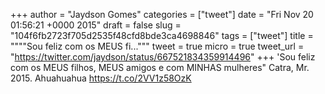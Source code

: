 
+++
author = "Jaydson Gomes"
categories = ["tweet"]
date = "Fri Nov 20 01:56:21 +0000 2015"
draft = false
slug = "104f6fb2723f705d2535f48cfd8bde3ca4698846"
tags = ["tweet"]
title = """"Sou feliz com os MEUS fi..."""
tweet = true
micro = true
tweet_url = "https://twitter.com/jaydson/status/667521834359914496"
+++
'Sou feliz com os MEUS filhos, MEUS amigos e com MINHAS mulheres" Catra, Mr. 2015. Ahuahuahua https://t.co/2VV1z58OzK
